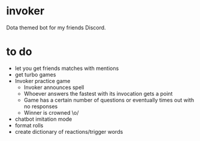 # invoker
Dota themed bot for my friends Discord.

# to do
* let you get friends matches with mentions
* get turbo games
* Invoker practice game
  - Invoker announces spell
  - Whoever answers the fastest with its invocation gets a point
  - Game has a certain number of questions or eventually times out with no responses
  - Winner is crowned \o/
* chatbot imitation mode
* format rolls
* create dictionary of reactions/trigger words
